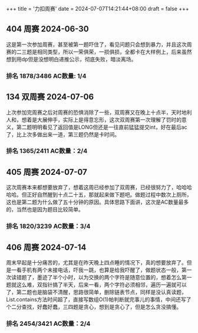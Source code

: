 +++
title = '力扣周赛'
date = 2024-07-07T14:21:44+08:00
draft = false
+++
## 404 周赛 2024-06-30 
这是第一次参加周赛，甚至被第一题吓住了，看见问题只会想到暴力，并且这次周赛的二三题是相同类型，所以一荣俱荣，一损俱损，全都卡在大样例上，后来虽然想到用dp但是没想明白递推公示，彻底失败，暗淡离场。  
### 排名 1878/3486 AC数量: 1/4

## 134 双周赛 2024-07-06
上次参加完周赛之后对周赛的恐惧消除了一些，双周赛又在晚上十点半，天时地利人和，想着是大展伸手，实际上是得意忘形，这次双周赛第一次理解了罚时的意义，第二题明明看见了返回值是LONG但还是一往直前猛猛提交int，好在最后ac了，比上次多做出来一道，第三题仍然是卡时间。
### 排名 1365/2411 AC数量：2/4

## 405 周赛 2024-07-07
这次周赛本来都想要放弃了，想着这周已经参加了双周赛，已经很努力了，哈哈哈哈哈。但正好自然醒到十点二十五，那就起来做下题吧。做题过程中数次上厕所，这也是第二题为什么做了五十分钟的原因。具体思路下面讲，这次是AC数量最多的，当然也是因为题目比较简单。
### 排名 1820/3239 AC数量：3/4

## 406 周赛 2024-07-14
周末早起是十分痛苦的，尤其是在昨天晚上四点睡的情况下，真的想要放弃了。但是一看手机有两个未接电话，吓我一跳，也算是给我吓醒了，做题状态一般，第一次读错题了，墨迹了半个小时，以为交换的两个字符是随意位置的，想着怎么第一题就这么难，双指针搞了半天，后来一看，两个字符必须相邻，遍历一遍就可以了，第二题也是脑袋不清醒，思路很简单，删除链表节点，同样是没认真读题，List.contains方法时间超了，直接写数组O(1)帕判断就完事儿的事情，中间还写了个二分查找，好蠢好蠢，三四题是贪心，想到是贪心了，但是怎么贪没搞懂。
### 排名 2454/3421 AC数量：2/4